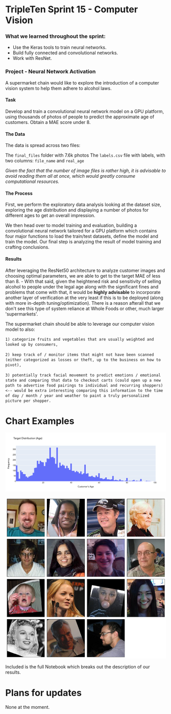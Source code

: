 # TripleTen Sprint 15 - Computer Vision

### What we learned throughout the sprint:

- Use the Keras tools to train neural networks.
- Build fully connected and convolutional networks.
- Work with ResNet.

### Project - Neural Network Activation

A supermarket chain would like to explore the introduction of a computer vision system to help them adhere to alcohol laws. 

#### Task

Develop and train a convolutional neural network model on a GPU platform, using thousands of photos of people to predict the approximate age of customers. Obtain a MAE score under 8. 

#### The Data

The data is spread across two files:

The `final_files` folder with 7.6k photos
The `labels.csv` file with labels, with two columns: `file_name` and `real_age`

*Given the fact that the number of image files is rather high, it is advisable to avoid reading them all at once, which would greatly consume computational resources.*

#### The Process

First, we perform the exploratory data analysis looking at the dataset size, exploring the age distribution and displaying a number of photos for different ages to get an overall impression.

We then head over to model training and evaluation, building a convolutional neural network tailored for a GPU platform which contains four major functions to load the train/test datasets, define the model and train the model. Our final step is analyzing the result of model training and crafting conclusions.

#### Results

After leveraging the ResNet50 architecture to analyze customer images and choosing optimal parameters, we are able to get to the target MAE of less than 8. 
    - With that said, given the heightened risk and sensitivity of selling alcohol to people under the legal age along with the significant fines and problems that come with that, it would be **highly advisable** to incorporate another layer of verification at the very least if this is to be deployed (along with more in-depth tuning/optimization). There is a reason afterall that we don't see this type of system reliance at Whole Foods or other, much larger 'supermarkets'.

The supermarket chain should be able to leverage our computer vision model to also:

    1) categorize fruits and vegetables that are usually weighted and looked up by consumers,
    
    2) keep track of / monitor items that might not have been scanned (either categorized as losses or theft, up to the business on how to pivot),
    
    3) potentially track facial movement to predict emotions / emotional state and comparing that data to checkout carts (could open up a new path to advertise food pairings to individual and recurring shoppers) <-- would be extra interesting comparing this information to the time of day / month / year and weather to paint a truly personalized picture per shopper.

# Chart Examples

![Alt text](newplot.png)

![Alt text](output.png)

Included is the full Notebook which breaks out the description of our results.

# Plans for updates

None at the moment.
